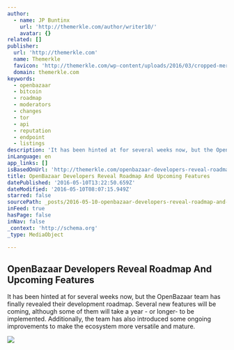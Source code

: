 ```yaml
---
author:
  - name: JP Buntinx
    url: 'http://themerkle.com/author/writer10/'
    avatar: {}
related: []
publisher:
  url: 'http://themerkle.com'
  name: Themerkle
  favicon: 'http://themerkle.com/wp-content/uploads/2016/03/cropped-merkle-white-1-192x192.png'
  domain: themerkle.com
keywords:
  - openbazaar
  - bitcoin
  - roadmap
  - moderators
  - changes
  - tor
  - api
  - reputation
  - endpoint
  - listings
description: 'It has been hinted at for several weeks now, but the OpenBazaar team has finally revealed their development roadmap. Several new features will be coming, although some of them will take a year - or longer- to be implemented. Additionally, the team has also introduced some ongoing improvements to make the ecosystem more versatile and mature.'
inLanguage: en
app_links: []
isBasedOnUrl: 'http://themerkle.com/openbazaar-developers-reveal-roadmap-and-upcoming-features/'
title: OpenBazaar Developers Reveal Roadmap And Upcoming Features
datePublished: '2016-05-10T13:22:50.659Z'
dateModified: '2016-05-10T08:07:15.949Z'
starred: false
sourcePath: _posts/2016-05-10-openbazaar-developers-reveal-roadmap-and-upcoming-features.md
inFeed: true
hasPage: false
inNav: false
_context: 'http://schema.org'
_type: MediaObject

---
```

<article style=""><h1>OpenBazaar Developers Reveal Roadmap And Upcoming Features</h1><p>It has been hinted at for several weeks now, but the OpenBazaar team has finally revealed their development roadmap. Several new features will be coming, although some of them will take a year - or longer- to be implemented. Additionally, the team has also introduced some ongoing improvements to make the ecosystem more versatile and mature.</p><img src="http://themerkle.com/wp-content/uploads/2016/05/shutterstock_269438183.jpg" /></article>
